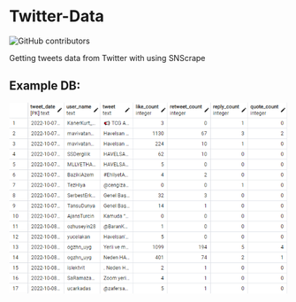 # Twitter-Data
 ![GitHub contributors](https://img.shields.io/github/contributors/Rekl0w/PC-Building-Website)
 
 Getting tweets data from Twitter with using SNScrape
## Example DB:

![DB](https://github.com/Rekl0w/Twitter-Data/blob/main/img/db.png)